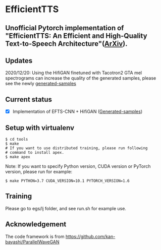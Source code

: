 # EfficientTTS
## Unofficial Pytorch implementation of "EfficientTTS: An Efficient and High-Quality Text-to-Speech Architecture"([ArXiv](https://arxiv.org/abs/2012.03500)).

## Updates
2020/12/20: Using the HifiGAN finetuned with Tacotron2 GTA mel spectrograms can increase the quality of the generated samples, please see the newly [generated-samples](https://github.com/liusongxiang/efficient_tts/tree/main/egs/lj/checkpoint-320000steps)

## Current status
- [x] Implementation of EFTS-CNN + HifiGAN ([Generated-samples](https://github.com/liusongxiang/efficient_tts/tree/main/egs/lj/current-gen-waves-130000steps))

## Setup with virtualenv

```
$ cd tools
$ make
# If you want to use distributed training, please run following
# command to install apex.
$ make apex
```

Note: If you want to specify Python version, CUDA version or PyTorch version, please run for example:

```
$ make PYTHON=3.7 CUDA_VERSION=10.1 PYTORCH_VERSION=1.6
```

## Training
Please go to egs/lj folder, and see run.sh for example use.

## Acknowledgement
The code framework is from https://github.com/kan-bayashi/ParallelWaveGAN


